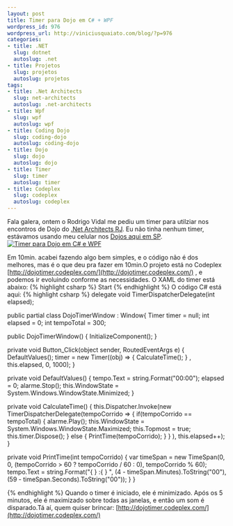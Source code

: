 ```yaml
---
layout: post
title: Timer para Dojo em C# + WPF
wordpress_id: 976
wordpress_url: http://viniciusquaiato.com/blog/?p=976
categories:
- title: .NET
  slug: dotnet
  autoslug: .net
- title: Projetos
  slug: projetos
  autoslug: projetos
tags:
- title: .Net Architects
  slug: net-architects
  autoslug: .net-architects
- title: Wpf
  slug: wpf
  autoslug: wpf
- title: Coding Dojo
  slug: coding-dojo
  autoslug: coding-dojo
- title: Dojo
  slug: dojo
  autoslug: dojo
- title: Timer
  slug: timer
  autoslug: timer
- title: Codeplex
  slug: codeplex
  autoslug: codeplex
---
```



Fala galera, ontem o Rodrigo Vidal me pediu um timer para utilziar nos encontros de Dojo do [.Net Architects RJ](http://rj.dotnetarchitects.net/). Eu não tinha nenhum timer, estávamos usando meu celular nos [Dojos aqui em SP](http://dojo.dotnetarchitects.net).[![Timer para Dojo em C# e WPF](http://viniciusquaiato.com/images_posts/dojotimer.png "Timer para Dojo em C# e WPF")](http://viniciusquaiato.com/images_posts/dojotimer.png)

Em 10min. acabei fazendo algo bem simples, e o código não é dos melhores, mas é o que deu pra fazer em 10min.O projeto está no Codeplex [http://dojotimer.codeplex.com/](http://dojotimer.codeplex.com/) , e podemos ir evoluindo conforme as necessidades. O XAML do timer está abaixo:
{% highlight csharp %}
                Start            </button>
{% endhighlight %}
O código C# está aqui:
{% highlight csharp %}
delegate void TimerDispatcherDelegate(int elapsed);

public partial class DojoTimerWindow : Window{    Timer timer = null;
int elapsed = 0;
int tempoTotal = 300;

public DojoTimerWindow()    {        InitializeComponent();
    }

private void Button_Click(object sender, RoutedEventArgs e)    {        DefaultValues();
    timer = new Timer((obj) =>            {                CalculateTime();
    }
, this.elapsed, 0, 1000);
    }

private void DefaultValues()    {        tempo.Text = string.Format("00:00");
    elapsed = 0;
    alarme.Stop();
    this.WindowState = System.Windows.WindowState.Minimized;
    }

private void CalculateTime()    {        this.Dispatcher.Invoke(new TimerDispatcherDelegate(tempoCorrido =>        {
if(tempoCorrido == tempoTotal)            {                alarme.Play();
    this.WindowState = System.Windows.WindowState.Maximized;
    this.Topmost = true;
    this.timer.Dispose();
    }
            else            {                PrintTime(tempoCorrido);
    }
        }
), this.elapsed++);
    }

private void PrintTime(int tempoCorrido)    {
var timeSpan = new TimeSpan(0, 0, (tempoCorrido > 60 ? tempoCorrido / 60 : 0), tempoCorrido % 60);
    tempo.Text = string.Format("{
}
:{
}
", (4 - timeSpan.Minutes).ToString("00"), (59 - timeSpan.Seconds).ToString("00"));
    }
}

{% endhighlight %}
Quando o timer é iniciado, ele é minimizado. Após os 5 minutos, ele é maximizado sobre todas as janelas, e então um som é disparado.Tá aí, quem quiser brincar: [http://dojotimer.codeplex.com/](http://dojotimer.codeplex.com/)
